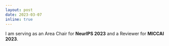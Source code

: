 ```yaml
---
layout: post
date: 2023-03-07
inline: true
---
```

I am serving as an Area Chair for <strong>NeurIPS 2023</strong> and a Reviewer for <strong>MICCAI 2023</strong>.

